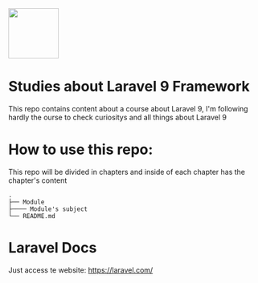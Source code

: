 <img src="https://skillicons.dev/icons?i=laravel" width="100" />

# Studies about Laravel 9 Framework

This repo contains content about a course about Laravel 9, I'm following hardly the ourse
to check curiositys and all things about Laravel 9

# How to use this repo:

This repo will be divided in chapters and inside of each chapter has the chapter's content 

    .
    ├── Module
    ├──── Module's subject
    └── README.md

# Laravel Docs
Just access te website: https://laravel.com/
